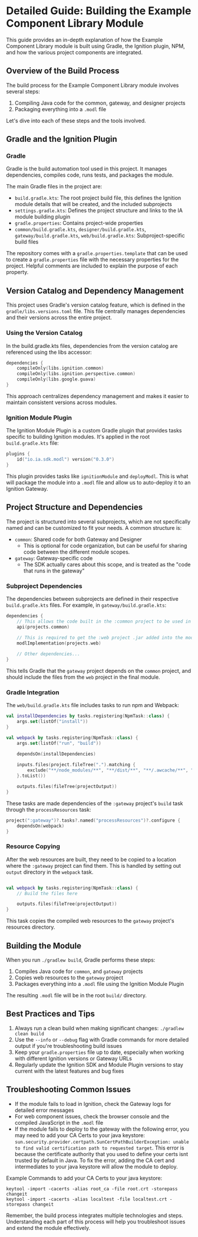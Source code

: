 # Detailed Guide: Building the Example Component Library Module

This guide provides an in-depth explanation of how the Example Component Library module is built using Gradle, the Ignition plugin, NPM, and how the various project components are integrated.

## Overview of the Build Process

The build process for the Example Component Library module involves several steps:

1. Compiling Java code for the common, gateway, and designer projects
2. Packaging everything into a `.modl` file

Let's dive into each of these steps and the tools involved.

## Gradle and the Ignition Plugin

### Gradle

Gradle is the build automation tool used in this project. It manages dependencies, compiles code, runs tests, and packages the module.

The main Gradle files in the project are:

- `build.gradle.kts`: The root project build file, this defines the Ignition module details that will be created, and the included subprojects
- `settings.gradle.kts`: Defines the project structure and links to the IA module building plugin
- `gradle.properties`: Contains project-wide properties
- `common/build.gradle.kts`, `designer/build.gradle.kts`, `gateway/build.gradle.kts`, `web/build.gradle.kts`: Subproject-specific build files

The repository comes with a `gradle.properties.template` that can be used to create a `gradle.properties` file with the necessary properties for the project. Helpful comments are included to explain the purpose of each property.

## Version Catalog and Dependency Management

This project uses Gradle's version catalog feature, which is defined in the `gradle/libs.versions.toml` file. This file centrally manages dependencies and their versions across the entire project.

### Using the Version Catalog

In the build.gradle.kts files, dependencies from the version catalog are referenced using the libs accessor:

```kotlin
dependencies {
    compileOnly(libs.ignition.common)
    compileOnly(libs.ignition.perspective.common)
    compileOnly(libs.google.guava)
}
```

This approach centralizes dependency management and makes it easier to maintain consistent versions across modules.

### Ignition Module Plugin

The Ignition Module Plugin is a custom Gradle plugin that provides tasks specific to building Ignition modules. It's applied in the root `build.gradle.kts` file:

```kotlin
plugins {
    id("io.ia.sdk.modl") version("0.3.0")
}
```

This plugin provides tasks like `ignitionModule` and `deployModl`. This is what will package the module into a `.modl` file and allow us to auto-deploy it to an Ignition Gateway.

## Project Structure and Dependencies

The project is structured into several subprojects, which are not specifically named and can be customized to fit your needs. A common structure is:

- `common`: Shared code for both Gateway and Designer
  - This is optional for code organization, but can be useful for sharing code between the different module scopes.
- `gateway`: Gateway-specific code
  - The SDK actually cares about this scope, and is treated as the "code that runs in the gateway"

### Subproject Dependencies

The dependencies between subprojects are defined in their respective `build.gradle.kts` files. For example, in `gateway/build.gradle.kts`:

```kotlin
dependencies {
	// This allows the code built in the :common project to be used in the :gateway project
    api(projects.common)
	
	// This is required to get the :web project .jar added into the modl file
    modlImplementation(projects.web)

    // Other dependencies...
}
```

This tells Gradle that the `gateway` project depends on the `common` project, and should include the files from the `web` project in the final module.


### Gradle Integration

The `web/build.gradle.kts` file includes tasks to run npm and Webpack:

```kotlin
val installDependencies by tasks.registering(NpmTask::class) {
    args.set(listOf("install"))
}

val webpack by tasks.registering(NpmTask::class) {
    args.set(listOf("run", "build"))

    dependsOn(installDependencies)
    
    inputs.files(project.fileTree(".").matching {
        exclude("**/node_modules/**", "**/dist/**", "**/.awcache/**", "**/yarn-error.log")
    }.toList())

    outputs.files(fileTree(projectOutput))
}
```

These tasks are made dependencies of the `:gateway` project's `build` task through the `processResources` task:

```kotlin
project(":gateway")?.tasks?.named("processResources")?.configure {
    dependsOn(webpack)
}
```

### Resource Copying

After the web resources are built, they need to be copied to a location where the `:gateway` project can find them. This is handled by setting out `output` directory in the `webpack` task.

```kotlin

val webpack by tasks.registering(NpmTask::class) {
    // Build the files here

    outputs.files(fileTree(projectOutput))
}
```

This task copies the compiled web resources to the `gateway` project's resources directory.

## Building the Module

When you run `./gradlew build`, Gradle performs these steps:

1. Compiles Java code for `common`, and `gateway` projects
2. Copies web resources to the `gateway` project
4. Packages everything into a `.modl` file using the Ignition Module Plugin

The resulting `.modl` file will be in the root `build/` directory.

## Best Practices and Tips

1. Always run a clean build when making significant changes: `./gradlew clean build`
2. Use the `--info` or `--debug` flag with Gradle commands for more detailed output if you're troubleshooting build issues
3. Keep your `gradle.properties` file up to date, especially when working with different Ignition versions or Gateway URLs
4. Regularly update the Ignition SDK and Module Plugin versions to stay current with the latest features and bug fixes

## Troubleshooting Common Issues

- If the module fails to load in Ignition, check the Gateway logs for detailed error messages
- For web component issues, check the browser console and the compiled JavaScript in the `.modl` file
- If the module fails to deploy to the gateway with the following error, you may need to add your CA Certs to your java keystore: `sun.security.provider.certpath.SunCertPathBuilderException: unable to find valid certification path to requested target`. This error is because the certificate authority that you used to define your certs isnt trusted by default in Java. To fix the error, adding the CA cert and intermediates to your java keystore will allow the module to deploy.

Example Commands to add your CA Certs to your java keystore:
```
keytool -import -cacerts -alias root_ca -file root.crt -storepass changeit 
keytool -import -cacerts -alias localtest -file localtest.crt -storepass changeit
```

Remember, the build process integrates multiple technologies and steps. Understanding each part of this process will help you troubleshoot issues and extend the module effectively.